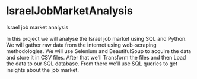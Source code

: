 # IsraelJobMarketAnalysis
Israel job market analysis

In this project we will analyse the Israel job market using SQL and Python. We will gather raw data from the internet using web-scraping methodologies. We will use Selenium and BeautifulSoup to acquire the data and store it in CSV files. 
After that we'll Transform the files and then Load the data to our SQL database. From there we'll use SQL queries to get insights about the job market. 
